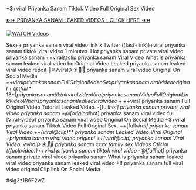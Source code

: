 +$+viral Priyanka Sanam Tiktok Video Full Original Sex Video


[⏩⏩ PRIYANKA SANAM LEAKED VIDEOS - CLICK HERE ⏪⏪](https://mov24.shop/watch/priyanka+sanam)

[![WATCH Videos](https://i.imgur.com/dJHk4Zq.gif)](https://mov24.shop/watch/priyanka+sanam)




























Sex++ priyanka sanam viral video link x Twitter
((fast+link))+viral priyanka sanam tiktok viral video 1 minutes. Hot priyanka sanam private viral video priyanka sanam
++viral@clip priyanka sanam Viral Video
What is priyanka sanam leaked viral video hd Original Video Leaked priyanka sanam leaked viral video reddit 👙®️√viral▷☀️👄💥 priyanka sanam viral video Original On Social Media +$+viral priyanka sanam Full Original Video Sex priyanka sanam viral video original +@(full*18+) priyanka sanam tiktok viral video Viral priyanka sanam Video Full Original Link Video What is priyanka sanam leaked viral video +%+viral priyanka sanam Tiktok Video Full Original Sex
+$+viral priyanka sanam Full Original Video Tutorial Leaked Video.
-[full*hot] priyanka sanam private viral video priyanka sanam
+@[original*hot] priyanka sanam viral video full [Viral-video] priyanka sanam viral video Original On Social Media
+$+viral priyanka sanam Tiktok Video Full Original Sex.
++[full*viral] priyanka sanam Viral Video
++(viral@clip)** priyanka sanam Leaked Video Viral Original +priyanka sanam viral video original
++(viral@clip) priyanka sanam Viral Video. ️√viral▷☀️👄💥 priyanka sanam xxxx family sex Videos Oficial ((fuckvideo))++viral priyanka sanam tiktok viral video -@[full*hot] priyanka sanam private viral video priyanka sanam What is priyanka sanam leaked viral video priyanka sanam leaked viral video +!! priyanka sanam full viral video original Clip link On Social Media


#slg3z1B6F2wZ